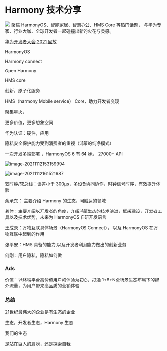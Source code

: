 # Harmony 技术分享

![](/Users/admin/Downloads/sec-2-pc-v2.png?v1105.png)
聚焦 HarmonyOS、智能家居、智慧办公、HMS Core 等热门话题，
与华为专家、行业大咖、全球开发者一起碰撞出新的火花与灵感。

[华为开发者大会 2021 回放](https://developer.huawei.com/consumer/cn/hdc/hdc2021/index.html)

HarmonyOS

Harmony connect

Open Harmony

HMS core

创新，原子化服务

HMS（harmony Mobile service） Core，助力开发者变现

聚集星火，

更多价值，更多想象空间

华为认证：硬件，应用

隐私安全保护能力受到消费者的重视（鸿蒙的纯净模式）

一次开发多端部署 ，HarmonyOS 6 有 64 kit， 27000+ API

![image-20211112153159994](/Users/admin/Library/Application%20Support/typora-user-images/image-20211112153159994.png)

![image-20211112161521687](/Users/admin/Library/Application%20Support/typora-user-images/image-20211112161521687.png)

软时钟/软总线：误差小于 300μs，多设备协同协作，时钟信号时序，有效提升体验

余承东： 主要介绍 Harmony 的生态，可触达的领域

龚体：主要介绍以开发者的角度，介绍鸿蒙生态的技术演进，框架建设，开发者工具以及技术优势，未来为 HarmonyOS 自研开发语言

王成录：万物互联具体场景（HarmonyOS Connect）， 以及 HarmonyOS 在万物互联中起到的作用

张平安：HMS 具备的能力,以及开发者利用能力做出的创新业务

何刚：用户隐私，隐私如何做





### Ads

价值：以终端平台高价值用户的体验为初心，打通 1+8+N全场景生态布局下的媒介流量，为用户带来高品质的营销体验



### 总结

21世纪最伟大的企业是有生态的企业

生态，开发者生态，Harmony 生态

我们的生态

是站在巨人的肩膀，还是探索自我

